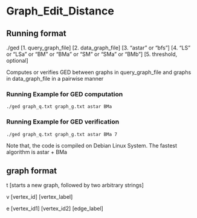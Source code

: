 # Graph_Edit_Distance

## Running format 
./ged [1. query_graph_file] [2. data_graph_file] [3. “astar” or “bfs”] [4. “LS” or “LSa” or “BM” or “BMa” or “SM” or “SMa” or “BMb”] [5. threshold, optional]

Computes or verifies GED between graphs in query_graph_file and graphs in data_graph_file in a pairwise manner

### Running Example for GED computation
```
./ged graph_q.txt graph_g.txt astar BMa
```
### Running Example for GED verification
```
./ged graph_q.txt graph_g.txt astar BMa 7
```
Note that, the code is compiled on Debian Linux System. The fastest algorithm is astar + BMa

## graph format
t [starts a new graph, followed by two arbitrary strings]

v [vertex_id] [vertex_label]

e [vertex_id1] [vertex_id2] [edge_label]

